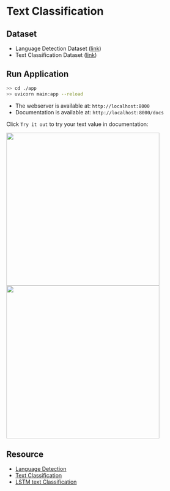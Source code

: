 ﻿# Text Classification


## Dataset

- Language Detection Dataset ([link](https://www.kaggle.com/datasets/basilb2s/language-detection))
- Text Classification Dataset ([link](https://www.kaggle.com/datasets/kazanova/sentiment140))


## Run Application


```sh
>> cd ./app
>> uvicorn main:app --reload
```

<!-- - The webserver is available at: `http://localhost:80` -->
- The webserver is available at: `http://localhost:8000`  
- Documentation is available at: `http://localhost:8000/docs`


<!-- Build container from Dockerfile:  

```sh
>> docker-compose up --build  # build image and run container
```

Use docker-compose:  

```sh
>> docker-compose up -d    # start container
>> docker-compose down     # stop container
``` -->

Click `Try it out` to try your text value in documentation:  

<p align="left">
    <img src="./assets/fastapi1.png" height="400" />
    <img src="./assets/fastapi2.png" height="400" />
</p>

## Resource

- [Language Detection](https://github.com/AssemblyAI-Examples/ml-fastapi-docker-heroku)
- [Text Classification](https://github.com/patrickloeber/ml-deployment/blob/main/docker-flask/ml-dev/text-classification.ipynb)
- [LSTM text Classification](https://www.kaggle.com/code/arunrk7/nlp-beginner-text-classification-using-lstm)